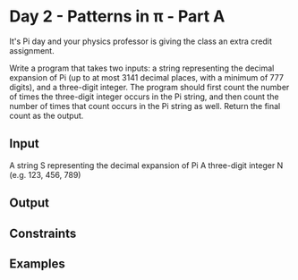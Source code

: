 # Day 2 - Patterns in π - Part A


It's Pi day and your physics professor is giving the class an extra credit
assignment.

Write a program that takes two inputs: a string representing the decimal
expansion of Pi (up to at most 3141 decimal places, with a minimum of 777 digits), and a three-digit
integer. The program should first count the number of times the three-digit
integer occurs in the Pi string, and then count the number of times that count
occurs in the Pi string as well. Return the final count as the output.

## Input
A string S representing the decimal expansion of Pi
A three-digit integer N (e.g. 123, 456, 789)

## Output

## Constraints

## Examples

